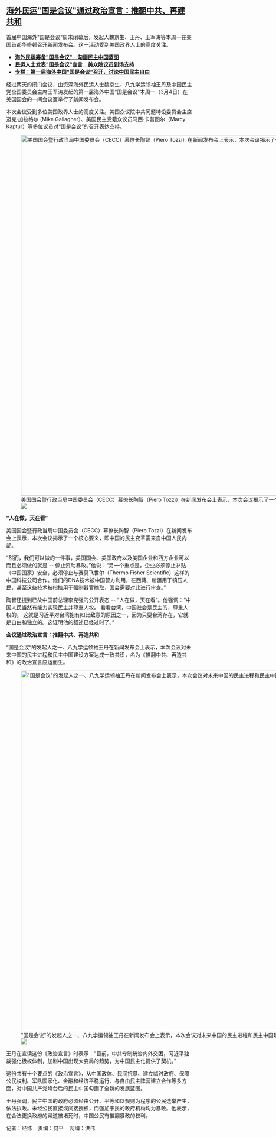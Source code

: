 <!--1709582940000-->
[海外民运"国是会议"通过政治宣言：推翻中共、再建共和](https://www.rfa.org/mandarin/yataibaodao/zhengzhi/jw-03042024131309.html)
------

<p>首届中国海外"国是会议"周末闭幕后，发起人魏京生、王丹、王军涛等本周一在美国首都华盛顿召开新闻发布会。这一活动受到美国政界人士的高度关注。</p><ul><li><a href="https://www.rfa.org/mandarin/yataibaodao/zhengzhi/jw2-02292024092210.html"><strong>海外民运筹备"国是会议"　勾画民主中国蓝图</strong></a></li><li><strong><a href="https://www.rfa.org/mandarin/yataibaodao/zhengzhi/sc-11122023131400.html">民运人士发表"国是会议"宣言　美众院议员到场支持</a></strong></li><li><strong><a href="https://www.rfa.org/mandarin/zhuanlan/youwenyouda/qa-03032024102155.html">专栏：第一届海外中国"国是会议"召开，讨论中国民主自由</a></strong></li></ul><p><span style="font-weight: 400;">经过两天的闭门会议，由资深海外民运人士魏京生、八九学运领袖王丹及中国民主党全国委员会主席王军涛发起的第一届海外中国</span><span style="font-weight: 400;">“</span><span style="font-weight: 400;">国是会议"本周一（</span><span style="font-weight: 400;">3</span><span style="font-weight: 400;">月</span><span style="font-weight: 400;">4</span><span style="font-weight: 400;">日）在美国国会的一间会议室举行了新闻发布会。</span></p><p><span style="font-weight: 400;">本次会议受到多位美国政界人士的高度关注。美国众议院中共问题特设委员会主席迈克</span><span style="font-weight: 400;">·</span><span style="font-weight: 400;">加拉格尔</span><span style="font-weight: 400;"> (Mike Gallagher</span><span style="font-weight: 400;">）、美国民主党籍众议员马西</span><span style="font-weight: 400;">·</span><span style="font-weight: 400;">卡普图尔（</span><span style="font-weight: 400;">Marcy Kaptur</span><span style="font-weight: 400;">）等多位议员对</span><span style="font-weight: 400;">“</span><span style="font-weight: 400;">国是会议</span><span style="font-weight: 400;">”</span><span style="font-weight: 400;">的召开表达支持。</span></p><p><span style="font-weight: 400;"><figure class="image-richtext image-inline captioned" style="width:1296px;"><img alt="美国国会暨行政当局中国委员会（CECC）幕僚长陶智（Piero Tozzi）在新闻发布会上表示，本次会议揭示了一个核心要义，即中国的民主变革需来自中国人民内部。（记者经纬摄影）" height="976" src="https://www.rfa.org/mandarin/yataibaodao/zhengzhi/jw-03042024131309.html/pxl_20240304_152825653-mp.jpg/@@images/7a250692-f637-411e-aeb3-cec583ce4ce5.jpeg" title="PXL_20240304_152825653.MP.jpg" width="1296"/><figcaption class="image-caption">美国国会暨行政当局中国委员会（CECC）幕僚长陶智（Piero Tozzi）在新闻发布会上表示，本次会议揭示了一个核心要义，即中国的民主变革需来自中国人民内部。（记者经纬摄影）</figcaption><small></small><div id="zoomattribute"><a data-caption="美国国会暨行政当局中国委员会（CECC）幕僚长陶智（Piero Tozzi）在新闻发布会上表示，本次会议揭示了一个核心要义，即中国的民主变革需来自中国人民内部。（记者经纬摄影）" data-fancybox="" href="https://www.rfa.org/mandarin/yataibaodao/zhengzhi/jw-03042024131309.html/pxl_20240304_152825653-mp.jpg" id="single_image" title="美国国会暨行政当局中国委员会（CECC）幕僚长陶智（Piero Tozzi）在新闻发布会上表示，本次会议揭示了一个核心要义，即中国的民主变革需来自中国人民内部。（记者经纬摄影）"><img src="/++plone++rfa-resources/img/icon-zoom.png"/></a></div></figure></span></p><p><b>“</b><b>人在做，天在看</b><b>”</b></p><p><span style="font-weight: 400;">美国国会暨行政当局中国委员会（</span><span style="font-weight: 400;">CECC</span><span style="font-weight: 400;">）幕僚长陶智（</span><span style="font-weight: 400;">Piero Tozzi</span><span style="font-weight: 400;">）在新闻发布会上表示，本次会议揭示了一个核心要义，即中国的民主变革需来自中国人民内部。</span></p><p><span style="font-weight: 400;">“</span><span style="font-weight: 400;">然而，我们可以做的一件事，美国国会、美国政府以及美国企业和西方企业可以而且必须做的就是 -- 停止资助暴政。</span><span style="font-weight: 400;">”</span><span style="font-weight: 400;">他说：</span><span style="font-weight: 400;">“</span><span style="font-weight: 400;">另一个重点是，企业必须停止补贴（中国国家）安全，必须停止与赛莫飞世尔（</span><span style="font-weight: 400;">Thermo Fisher Scientific</span><span style="font-weight: 400;">）这样的中国科技公司合作。他们的</span><span style="font-weight: 400;">DNA</span><span style="font-weight: 400;">技术被中国警方利用，在西藏、新疆用于镇压人民，甚至这些技术被指控用于强制器官摘取，国会需要对此进行审查。</span><span style="font-weight: 400;">”</span></p><p><span style="font-weight: 400;">陶智还提到已故中国前总理李克强的公开表态 -- </span><span style="font-weight: 400;">“</span><span style="font-weight: 400;">人在做，天在看</span><span style="font-weight: 400;">”</span><span style="font-weight: 400;">。他强调：</span><span style="font-weight: 400;">“</span><span style="font-weight: 400;">中国人民当然有能力实现民主并尊重人权。</span> <span style="font-weight: 400;">看看台湾，中国社会是民主的，尊重人权的。</span> <span style="font-weight: 400;">这就是习近平对台湾抱有如此敌意的原因之一，因为只要台湾存在，它就是自由和独立的。这证明他的叙述已经过时了。</span><span style="font-weight: 400;">”</span></p><p><b>会议通过政治宣言：推翻中共、再造共和</b></p><p><span style="font-weight: 400;">“国是会议“的发起人之一、八九学运领袖王丹在新闻发布会上表示，本次会议对未来中国的民主进程和民主中国建设方案达成一致共识，名为《推翻中共、再造共和》的政治宣言应运而生。</span></p><p><span style="font-weight: 400;"><figure class="image-richtext image-inline captioned" style="width:1296px;"><img alt='"国是会议"的发起人之一、八九学运领袖王丹在新闻发布会上表示，本次会议对未来中国的民主进程和民主中国建设方案达成一致共识。（记者经纬摄影）' height="976" src="https://www.rfa.org/mandarin/yataibaodao/zhengzhi/jw-03042024131309.html/pxl_20240304_151200417-mp.jpg/@@images/7a969fae-16e7-43e4-adca-67cd68ce1a68.jpeg" title="PXL_20240304_151200417.MP.jpg" width="1296"/><figcaption class="image-caption">"国是会议"的发起人之一、八九学运领袖王丹在新闻发布会上表示，本次会议对未来中国的民主进程和民主中国建设方案达成一致共识。（记者经纬摄影）</figcaption><small></small><div id="zoomattribute"><a data-caption='"国是会议"的发起人之一、八九学运领袖王丹在新闻发布会上表示，本次会议对未来中国的民主进程和民主中国建设方案达成一致共识。（记者经纬摄影）' data-fancybox="" href="https://www.rfa.org/mandarin/yataibaodao/zhengzhi/jw-03042024131309.html/pxl_20240304_151200417-mp.jpg" id="single_image" title='"国是会议"的发起人之一、八九学运领袖王丹在新闻发布会上表示，本次会议对未来中国的民主进程和民主中国建设方案达成一致共识。（记者经纬摄影）'><img src="/++plone++rfa-resources/img/icon-zoom.png"/></a></div></figure></span></p><p><span style="font-weight: 400;">王丹在宣读这份《政治宣言》时表示：</span><span style="font-weight: 400;">“</span><span style="font-weight: 400;">目前，中共专制统治内外交困，习近平独裁强化极权体制，加剧中国出现大变局的趋势，为中国民主化提供了契机。</span><span style="font-weight: 400;">”</span></p><p><span style="font-weight: 400;">这份共有十个要点的《政治宣言》，从中国政体、民间抗暴、建立临时政府、保障公民权利、军队国家化、金融和经济平稳运行、与自由民主阵营建立合作等多方面，对中国共产党垮台后的民主中国勾画了全新的发展蓝图。</span></p><p><span style="font-weight: 400;">王丹强调，民主中国的政府必须经由公开、平等和以规则为程序的公民选举产生，依法执政。未经公民直接或间接授权，而强加于民的政府机构均为暴政。他表示，在合法更换政府的渠道被堵死时，中国公民有推翻暴政的权利。</span></p><p><span style="font-weight: 400;">记者：经纬</span>    <span style="font-weight: 400;">责编：何平</span>    <span style="font-weight: 400;">网编：洪伟</span></p>
